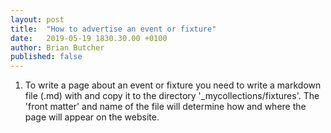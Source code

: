 ```yaml
---
layout: post
title:  "How to advertise an event or fixture"
date:   2019-05-19 1830.30.00 +0100
author: Brian Butcher
published: false
---
```


1. To write a page about an event or fixture you need to write a markdown file (.md) with and copy it to the directory '_mycollections/fixtures'. The 'front matter' and name of the file will determine how and where the page will appear on the website.


